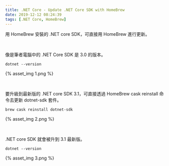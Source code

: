```yaml
---
title: .NET Core - Update .NET Core SDK with HomeBrew
date: 2019-12-12 08:24:39
tags: [.NET Core, HomeBrew]
---
```


用 HomeBrew 安裝的 .NET core SDK，可直接用 HomeBrew 進行更新。  

<!-- More -->

</br>


像是筆者電腦中的 .NET Core SDK 是 3.0 的版本。

    dotnet --version

{% asset_img 1.png %}

</br>


要升級到最新版的 .NET core SDK 3.1，可直接透過 HomeBrew cask reinstall 命令去更新 dotnet-sdk 套件。

    brew cask reinstall dotnet-sdk

{% asset_img 2.png %}

</br>


.NET core SDK 就會被升到 3.1 最新版。

    dotnet --version

{% asset_img 3.png %}

